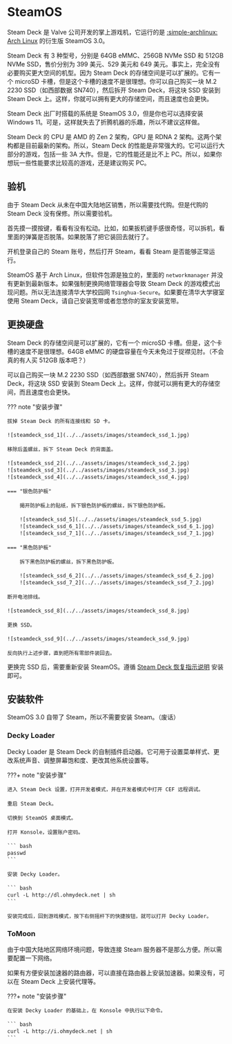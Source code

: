 # SteamOS

Steam Deck 是 Valve 公司开发的掌上游戏机，它运行的是 [:simple-archlinux: Arch Linux](archlinux.md) 的衍生版 SteamOS 3.0。

Steam Deck 有 3 种型号，分别是 64GB eMMC、256GB NVMe SSD 和 512GB NVMe SSD，售价分别为 399 美元、529 美元和 649 美元。事实上，完全没有必要购买更大空间的机型。因为 Steam Deck 的存储空间是可以扩展的。它有一个 microSD 卡槽，但是这个卡槽的速度不是很理想。你可以自己购买一块 M.2 2230 SSD（如西部数据 SN740），然后拆开 Steam Deck，将这块 SSD 安装到 Steam Deck 上。这样，你就可以拥有更大的存储空间，而且速度也会更快。

Steam Deck 出厂时搭载的系统是 SteamOS 3.0，但是你也可以选择安装 Windows 11。可是，这样就失去了折腾机器的乐趣，所以不建议这样做。

Steam Deck 的 CPU 是 AMD 的 Zen 2 架构，GPU 是 RDNA 2 架构。这两个架构都是目前最新的架构。所以，Steam Deck 的性能是非常强大的。它可以运行大部分的游戏，包括一些 3A 大作。但是，它的性能还是比不上 PC。所以，如果你想玩一些性能要求比较高的游戏，还是建议购买 PC。

## 验机

由于 Steam Deck 从未在中国大陆地区销售，所以需要找代购。但是代购的 Steam Deck 没有保修。所以需要验机。

首先摸一摸按键，看看有没有松动。比如，如果扳机键手感很奇怪，可以拆机，看里面的弹簧是否脱落。如果脱落了把它装回去就行了。

开机登录自己的 Steam 账号，然后打开 Steam，看看 Steam 是否能够正常运行。

SteamOS 基于 Arch Linux，但软件包源是独立的，里面的 `networkmanager` 并没有更新到最新版本。如果强制更换网络管理器会导致 Steam Deck 的游戏模式出现问题。所以无法连接清华大学校园网 `Tsinghua-Secure`。如果要在清华大学寝室使用 Steam Deck，请自己安装宽带或者忽悠你的室友安装宽带。

## 更换硬盘

Steam Deck 的存储空间是可以扩展的，它有一个 microSD 卡槽。但是，这个卡槽的速度不是很理想。64GB eMMC 的硬盘容量在今天未免过于捉襟见肘。（不会真的有人买 512GB 版本吧？）

可以自己购买一块 M.2 2230 SSD（如西部数据 SN740），然后拆开 Steam Deck，将这块 SSD 安装到 Steam Deck 上。这样，你就可以拥有更大的存储空间，而且速度也会更快。

??? note "安装步骤"

    拔掉 Steam Deck 的所有连接线和 SD 卡。
    
    ![steamdeck_ssd_1](../../assets/images/steamdeck_ssd_1.jpg)

    移除后盖螺丝，拆下 Steam Deck 的背面盖。

    ![steamdeck_ssd_2](../../assets/images/steamdeck_ssd_2.jpg)
    ![steamdeck_ssd_3](../../assets/images/steamdeck_ssd_3.jpg)
    ![steamdeck_ssd_4](../../assets/images/steamdeck_ssd_4.jpg)

    === "银色防护板"
    
        揭开防护板上的贴纸，拆下银色防护板的螺丝，拆下银色防护板。

        ![steamdeck_ssd_5](../../assets/images/steamdeck_ssd_5.jpg)
        ![steamdeck_ssd_6_1](../../assets/images/steamdeck_ssd_6_1.jpg)
        ![steamdeck_ssd_7_1](../../assets/images/steamdeck_ssd_7_1.jpg)

    === "黑色防护板"

        拆下黑色防护板的螺丝，拆下黑色防护板。

        ![steamdeck_ssd_6_2](../../assets/images/steamdeck_ssd_6_2.jpg)
        ![steamdeck_ssd_7_2](../../assets/images/steamdeck_ssd_7_2.jpg)

    断开电池排线。

    ![steamdeck_ssd_8](../../assets/images/steamdeck_ssd_8.jpg)

    更换 SSD。

    ![steamdeck_ssd_9](../../assets/images/steamdeck_ssd_9.jpg)

    反向执行上述步骤，直到把所有零部件装回去。

更换完 SSD 后，需要重新安装 SteamOS。遵循 [Steam Deck 恢复指示说明](https://help.steampowered.com/zh-cn/faqs/view/1B71-EDF2-EB6D-2BB3) 安装即可。

## 安装软件

SteamOS 3.0 自带了 Steam，所以不需要安装 Steam。（废话）

### Decky Loader

Decky Loader 是 Steam Deck 的自制插件启动器。它可用于设置菜单样式、更改系统声音、调整屏幕饱和度、更改其他系统设置等。

???+ note "安装步骤"

    进入 Steam Deck 设置，打开开发者模式，并在开发者模式中打开 CEF 远程调试。

    重启 Steam Deck。

    切换到 SteamOS 桌面模式。

    打开 Konsole，设置账户密码。

    ``` bash
    passwd
    ```

    安装 Decky Loader。

    ``` bash
    curl -L http://dl.ohmydeck.net | sh
    ```

    安装完成后，回到游戏模式，按下右侧摇杆下的快捷按钮，就可以打开 Decky Loader。

### ToMoon

由于中国大陆地区网络环境问题，导致连接 Steam 服务器不是那么方便。所以需要配置一下网络。

如果有方便安装加速器的路由器，可以直接在路由器上安装加速器。如果没有，可以在 Steam Deck 上安装代理等。

???+ note "安装步骤"

    在安装 Decky Loader 的基础上，在 Konsole 中执行以下命令。

    ``` bash
    curl -L http://i.ohmydeck.net | sh
    ```
